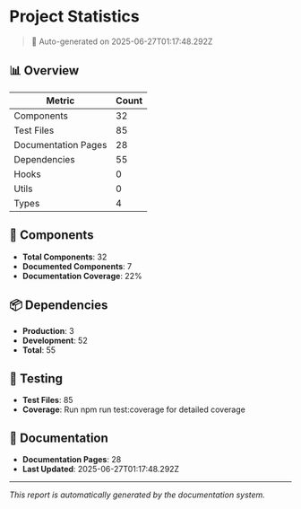 # Project Statistics

> 🤖 Auto-generated on 2025-06-27T01:17:48.292Z

## 📊 Overview

| Metric | Count |
|--------|-------|
| Components | 32 |
| Test Files | 85 |
| Documentation Pages | 28 |
| Dependencies | 55 |
| Hooks | 0 |
| Utils | 0 |
| Types | 4 |

## 🧩 Components

- **Total Components**: 32
- **Documented Components**: 7
- **Documentation Coverage**: 22%

## 📦 Dependencies

- **Production**: 3
- **Development**: 52
- **Total**: 55

## 🧪 Testing

- **Test Files**: 85
- **Coverage**: Run npm run test:coverage for detailed coverage

## 📝 Documentation

- **Documentation Pages**: 28
- **Last Updated**: 2025-06-27T01:17:48.292Z

---

*This report is automatically generated by the documentation system.*

